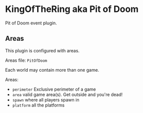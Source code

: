 # KingOfTheRing aka Pit of Doom

Pit of Doom event plugin.

## Areas

This plugin is configured with areas.

Areas file: `PitOfDoom`

Each world may contain more than one game.

Areas:
- `perimeter` Exclusive perimeter of a game
- `area` valid game area(s). Get outside and you're dead!
- `spawn` where all players spawn in
- `platform` all the platforms
